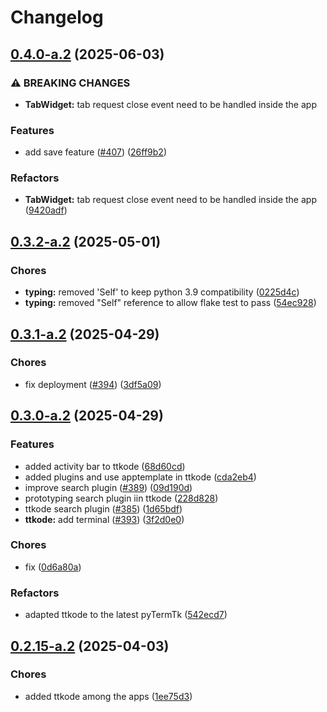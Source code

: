 # Changelog

## [0.4.0-a.2](https://github.com/ceccopierangiolieugenio/pyTermTk/compare/ttkode-v0.3.2-a.2...ttkode-v0.4.0-a.2) (2025-06-03)


### ⚠ BREAKING CHANGES

* **TabWidget:** tab request close  event need to be handled inside the app

### Features

* add save feature ([#407](https://github.com/ceccopierangiolieugenio/pyTermTk/issues/407)) ([26ff9b2](https://github.com/ceccopierangiolieugenio/pyTermTk/commit/26ff9b2f0a81bddadeb6849d5d560ae67406f973))


### Refactors

* **TabWidget:** tab request close  event need to be handled inside the app ([9420adf](https://github.com/ceccopierangiolieugenio/pyTermTk/commit/9420adf68e2184482cd71266f280c560ea911f45))

## [0.3.2-a.2](https://github.com/ceccopierangiolieugenio/pyTermTk/compare/ttkode-v0.3.1-a.2...ttkode-v0.3.2-a.2) (2025-05-01)


### Chores

* **typing:** removed 'Self' to keep python 3.9 compatibility ([0225d4c](https://github.com/ceccopierangiolieugenio/pyTermTk/commit/0225d4c19ffee21c243fc0c8bfdfe7e7954ffce2))
* **typing:** removed "Self" reference to allow flake test to pass ([54ec928](https://github.com/ceccopierangiolieugenio/pyTermTk/commit/54ec928496fa2e2ff98f13941ed111d520dc8017))

## [0.3.1-a.2](https://github.com/ceccopierangiolieugenio/pyTermTk/compare/ttkode-v0.3.0-a.2...ttkode-v0.3.1-a.2) (2025-04-29)


### Chores

* fix deployment ([#394](https://github.com/ceccopierangiolieugenio/pyTermTk/issues/394)) ([3df5a09](https://github.com/ceccopierangiolieugenio/pyTermTk/commit/3df5a092a326e1394c1db2d276d8e6e0a6407085))

## [0.3.0-a.2](https://github.com/ceccopierangiolieugenio/pyTermTk/compare/ttkode-v0.2.15-a.2...ttkode-v0.3.0-a.2) (2025-04-29)


### Features

* added activity bar to ttkode ([68d60cd](https://github.com/ceccopierangiolieugenio/pyTermTk/commit/68d60cd8da1f2fb46eb06fa84e772512f92c7e29))
* added plugins and use apptemplate in ttkode ([cda2eb4](https://github.com/ceccopierangiolieugenio/pyTermTk/commit/cda2eb45c560f35d2b4ec798600509c6eaea67a0))
* improve search plugin ([#389](https://github.com/ceccopierangiolieugenio/pyTermTk/issues/389)) ([09d190d](https://github.com/ceccopierangiolieugenio/pyTermTk/commit/09d190d5c1a6879fb4e8fd14fd48d1ed9edd4878))
* prototyping search plugin iin ttkode ([228d828](https://github.com/ceccopierangiolieugenio/pyTermTk/commit/228d8288716cf5286555eb3a5b9ff63d72e8487b))
* ttkode search plugin ([#385](https://github.com/ceccopierangiolieugenio/pyTermTk/issues/385)) ([1d65bdf](https://github.com/ceccopierangiolieugenio/pyTermTk/commit/1d65bdfdfdf522936976bdb920f2ec77ba241ded))
* **ttkode:** add terminal ([#393](https://github.com/ceccopierangiolieugenio/pyTermTk/issues/393)) ([3f2d0e0](https://github.com/ceccopierangiolieugenio/pyTermTk/commit/3f2d0e08500990b28da01b14c8c82fec3205951b))


### Chores

* fix ([0d6a80a](https://github.com/ceccopierangiolieugenio/pyTermTk/commit/0d6a80a6e2493b2d37722a575f19d9066cf9e35f))


### Refactors

* adapted ttkode to the latest pyTermTk ([542ecd7](https://github.com/ceccopierangiolieugenio/pyTermTk/commit/542ecd7f7798b10bca29a7e856e85aa91bb3bc74))

## [0.2.15-a.2](https://github.com/ceccopierangiolieugenio/pyTermTk/compare/ttkode-v0.2.14-a.2...ttkode-v0.2.15-a.2) (2025-04-03)


### Chores

* added ttkode among the apps ([1ee75d3](https://github.com/ceccopierangiolieugenio/pyTermTk/commit/1ee75d3799b62a7e3ddb3a9037d6d6c186b384cf))
